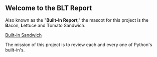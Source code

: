 ## Welcome to the BLT Report

Also known as the "**Built-In Report**," the mascot for this project is the **B**acon, **L**ettuce and **T**omato Sandwich.

[Built-In Sandwich](Python3/2300_Builtin_Review/sandwich-8184642_1280.png)

The mission of this project is to review each and every one of Python's built-in's.

